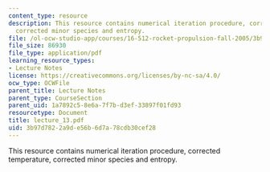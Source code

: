 ```yaml
---
content_type: resource
description: This resource contains numerical iteration procedure, corrected temperature,
  corrected minor species and entropy.
file: /ol-ocw-studio-app/courses/16-512-rocket-propulsion-fall-2005/3b97d7822a9de56b6d7a78cdb30cef28_lecture_13.pdf
file_size: 86930
file_type: application/pdf
learning_resource_types:
- Lecture Notes
license: https://creativecommons.org/licenses/by-nc-sa/4.0/
ocw_type: OCWFile
parent_title: Lecture Notes
parent_type: CourseSection
parent_uid: 1a7892c5-8e6a-7f7b-d3ef-33897f01fd93
resourcetype: Document
title: lecture_13.pdf
uid: 3b97d782-2a9d-e56b-6d7a-78cdb30cef28
---
```

This resource contains numerical iteration procedure, corrected temperature, corrected minor species and entropy.